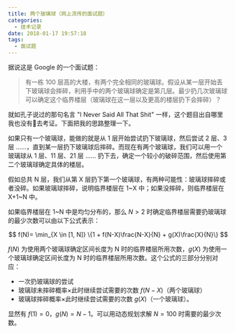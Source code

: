```yaml
---
title: 两个玻璃球（网上流传的面试题）
categories:
  - 技术记录
date: 2018-01-17 19:57:18
tags:
  - 面试题
---
```


据说这是 Google 的一个面试题：
> 有一栋 100 层高的大楼，有两个完全相同的玻璃球。假设从某一层开始丢下玻璃球会摔碎，利用手中的两个玻璃球确定是第几层。最少扔几次玻璃球可以确定这个临界楼层（玻璃球在这一层以及更高的楼层扔下会摔碎）？

就如孔子说过的那句名言 "I Never Said All That Shit" 一样，这个题目出自哪里我也没有去考证。下面把我的思路整理一下。

如果只有一个玻璃球，能做的就是从 1 层开始尝试扔下玻璃球，然后尝试 2 层、3 层 ……，直到某一层扔下玻璃球后摔碎。而现在有两个玻璃球，我们可以用一个玻璃球从 1 层、11 层、21 层 …… 扔下去，确定一个较小的破碎范围，然后使用第二个玻璃球确定具体的楼层。

假如总共 N 层，我们从第 X 层扔下第一个玻璃球，有两种可能性：玻璃球摔碎或者没碎。如果玻璃球摔碎，说明临界楼层在 1~X 中；如果没摔碎，则临界楼层在 X+1~N 中。

如果临界楼层在 1~N 中是均匀分布的，那么 $N > 2$ 时确定临界楼层需要扔玻璃球的最少次数可以由以下公式表示：

$$
f(N)= \min_{X \in [1, N]} \{1 + f(N-X)\frac{N-X}{N} + g(X)\frac{X}{N}\} 
$$

$f(N)$ 为使用两个玻璃球确定区间长度为 N 时的临界楼层所用次数，$g(X)$ 为使用一个玻璃球确定区间长度为 N 时的临界楼层所用次数。这个公式的三部分分别对应：
- 一次扔玻璃球的尝试
- 玻璃球未摔碎概率$\times$此时继续尝试需要的次数 $f(N-X)$（两个玻璃球）
- 玻璃球摔碎概率$\times$此时继续尝试需要的次数 $g(X)$（一个玻璃球）。

显然有 $f(1)=0$，$g(N)=N-1$。可以用动态规划求解 $N=100$ 时需要的最少次数。






